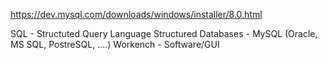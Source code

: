 https://dev.mysql.com/downloads/windows/installer/8.0.html


SQL - Structuted Query Language
Structured Databases - MySQL (Oracle, MS SQL, PostreSQL, ....)
Workench - Software/GUI